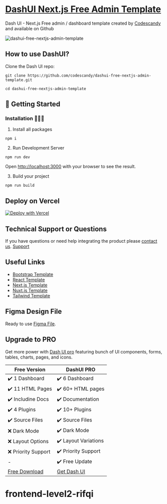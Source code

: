 # [DashUI Next.js Free Admin Template](https://dashui-free-nextjs-admin-template.vercel.app/)

Dash UI - Next.js Free admin / dashboard template created by [Codescandy](https://codescandy.com/) and available on Github

![dashui-free-nextjs-admin-template](https://user-images.githubusercontent.com/68774600/231716707-3da30d19-b826-4692-b03a-fed41376d250.jpg)

## How to use DashUI?

Clone the Dash UI repo:

```
git clone https://github.com/codescandy/dashui-free-nextjs-admin-template.git
```

```
cd dashui-free-nextjs-admin-template
```

## 🚀 Getting Started

### Installation 👨🏻‍💻

1. Install all packages

```
npm i
```

2. Run Development Server

```
npm run dev
```

Open [http://localhost:3000](http://localhost:3000) with your browser to see the result.

3. Build your project

```
npm run build
```

## Deploy on Vercel

[![Deploy with Vercel](https://vercel.com/button)](https://vercel.com/new/clone?repository-url=https%3A%2F%2Fgithub.com%2Fcodescandy%2Fdashui-free-nextjs-admin-template.git&project-name=dashui-nextjs-admin-dashboard&repository-name=dashui-free-nextjs-admin-template&skippable-integrations=1)

## Technical Support or Questions

If you have questions or need help integrating the product please [contact us](https://codescandy.com/contact-us/). [Support](https://github.com/codescandy/Dash-UI/discussions)

## Useful Links

-  [Bootstrap Template](https://dashui.codescandy.com/free-bootstrap-5-admin-dashboard-template.html)
-  [React Template](https://dashui.codescandy.com/free-reactjs-admin-dashboard-template.html)
-  [Next.js Template](https://dashui.codescandy.com/free-next-js-admin-dashboard-template.html)
-  [Nuxt.js Template](https://dashui.codescandy.com/free-nuxt-js-admin-dashboard-template.html)
-  [Tailwind Template](https://dashui.codescandy.com/free-tailwindcss-admin-dashboard-html-template.html)

## Figma Design File

Ready to use [Figma File](https://www.figma.com/community/file/1259105309122518026/dash-ui-admin-dashboard-template).

## Upgrade to PRO

Get more power with [Dash UI pro](https://dashui.codescandy.com/) featuring bunch of UI components, forms, tables, charts, pages, and icons.

| Free Version                                                                                       | DashUI PRO                                                                                  |
| -------------------------------------------------------------------------------------------------- | ------------------------------------------------------------------------------------------- |
| ✔️ 1 Dashboard                                                                                     | ✔️ 6 Dashboard                                                                              |
| ✔️ 11 HTML Pages                                                                                   | ✔️ 60+ HTML pages                                                                           |
| ✔️ Includine Docs                                                                                  | ✔️ Documentation                                                                            |
| ✔️ 4 Plugins                                                                                       | ✔️ 10+ Plugins                                                                              |
| ✔️ Source Files                                                                                    | ✔️ Source Files                                                                             |
| ❌ Dark Mode                                                                                       | ✔️ Dark Mode                                                                                |
| ❌ Layout Options                                                                                  | ✔️ Layout Variations                                                                        |
| ❌ Priority Support                                                                                | ✔️ Priority Support                                                                         |
| -                                                                                                  | ✔️ Free Update                                                                              |
| [Free Download](https://dashui.codescandy.com/free-next-js-admin-dashboard-template.html) | [Get Dash UI](https://dashui.codescandy.com/next-js-admin-dashboard-template.html) |
# frontend-level2-rifqi
